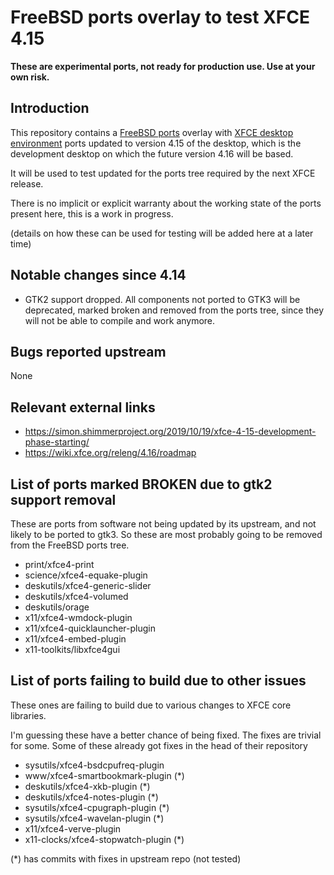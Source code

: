 # FreeBSD ports overlay to test XFCE 4.15

**These are experimental ports, not ready for production use. Use at your own risk.**

## Introduction

This repository contains a [FreeBSD ports](https://www.freebsd.org/doc/en_US.ISO8859-1/books/handbook/ports-using.html) overlay with [XFCE desktop environment](https://xfce.org/) ports updated to version 4.15 of the desktop, which is the development desktop on which the future version 4.16 will be based.

It will be used to test updated for the ports tree required by the next XFCE release.

There is no implicit or explicit warranty about the working state of the ports present here, this is a work in progress.

(details on how these can be used for testing will be added here at a later time)

## Notable changes since 4.14

* GTK2 support dropped. All components not ported to GTK3 will be deprecated, marked broken and removed from the ports tree, since they will not be able to compile and work anymore.

## Bugs reported upstream

None

## Relevant external links

* https://simon.shimmerproject.org/2019/10/19/xfce-4-15-development-phase-starting/
* https://wiki.xfce.org/releng/4.16/roadmap

## List of ports marked BROKEN due to gtk2 support removal

These are ports from software not being updated by its upstream, and not likely to be ported to gtk3. So these are most probably going to be removed from the FreeBSD ports tree.

- print/xfce4-print
- science/xfce4-equake-plugin
- deskutils/xfce4-generic-slider
- deskutils/xfce4-volumed
- deskutils/orage
- x11/xfce4-wmdock-plugin
- x11/xfce4-quicklauncher-plugin
- x11/xfce4-embed-plugin
- x11-toolkits/libxfce4gui

## List of ports failing to build due to other issues

These ones are failing to build due to various changes to XFCE core libraries.

I'm guessing these have a better chance of being fixed. The fixes are trivial for some. Some of these already got fixes in the head of their repository

- sysutils/xfce4-bsdcpufreq-plugin
- www/xfce4-smartbookmark-plugin (*)
- deskutils/xfce4-xkb-plugin (*)
- deskutils/xfce4-notes-plugin (*)
- sysutils/xfce4-cpugraph-plugin (*)
- sysutils/xfce4-wavelan-plugin (*)
- x11/xfce4-verve-plugin
- x11-clocks/xfce4-stopwatch-plugin (*)

(*) has commits with fixes in upstream repo (not tested)
